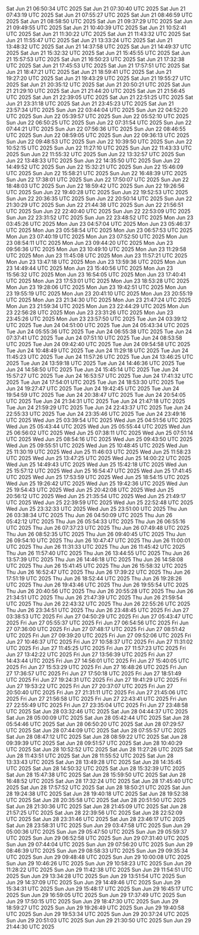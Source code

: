 
Sat Jun 21 06:50:34 UTC 2025
Sat Jun 21 07:30:40 UTC 2025
Sat Jun 21 07:43:19 UTC 2025
Sat Jun 21 07:55:27 UTC 2025
Sat Jun 21 08:46:59 UTC 2025
Sat Jun 21 08:58:50 UTC 2025
Sat Jun 21 09:37:29 UTC 2025
Sat Jun 21 09:49:55 UTC 2025
Sat Jun 21 10:40:39 UTC 2025
Sat Jun 21 10:52:41 UTC 2025
Sat Jun 21 11:30:22 UTC 2025
Sat Jun 21 11:43:32 UTC 2025
Sat Jun 21 11:55:47 UTC 2025
Sat Jun 21 13:33:24 UTC 2025
Sat Jun 21 13:48:32 UTC 2025
Sat Jun 21 14:37:58 UTC 2025
Sat Jun 21 14:49:37 UTC 2025
Sat Jun 21 15:32:32 UTC 2025
Sat Jun 21 15:45:55 UTC 2025
Sat Jun 21 15:57:53 UTC 2025
Sat Jun 21 16:50:23 UTC 2025
Sat Jun 21 17:32:38 UTC 2025
Sat Jun 21 17:45:53 UTC 2025
Sat Jun 21 17:57:51 UTC 2025
Sat Jun 21 18:47:21 UTC 2025
Sat Jun 21 18:59:41 UTC 2025
Sat Jun 21 19:27:20 UTC 2025
Sat Jun 21 19:43:29 UTC 2025
Sat Jun 21 19:55:27 UTC 2025
Sat Jun 21 20:35:12 UTC 2025
Sat Jun 21 20:50:21 UTC 2025
Sat Jun 21 21:29:10 UTC 2025
Sat Jun 21 21:44:20 UTC 2025
Sat Jun 21 21:56:45 UTC 2025
Sat Jun 21 22:39:05 UTC 2025
Sat Jun 21 22:51:25 UTC 2025
Sat Jun 21 23:31:18 UTC 2025
Sat Jun 21 23:45:23 UTC 2025
Sat Jun 21 23:57:34 UTC 2025
Sun Jun 22 03:44:04 UTC 2025
Sun Jun 22 04:52:20 UTC 2025
Sun Jun 22 05:39:57 UTC 2025
Sun Jun 22 05:52:10 UTC 2025
Sun Jun 22 06:50:25 UTC 2025
Sun Jun 22 07:31:54 UTC 2025
Sun Jun 22 07:44:21 UTC 2025
Sun Jun 22 07:56:36 UTC 2025
Sun Jun 22 08:46:55 UTC 2025
Sun Jun 22 08:59:05 UTC 2025
Sun Jun 22 09:36:13 UTC 2025
Sun Jun 22 09:48:53 UTC 2025
Sun Jun 22 10:39:50 UTC 2025
Sun Jun 22 10:52:15 UTC 2025
Sun Jun 22 11:27:10 UTC 2025
Sun Jun 22 11:43:33 UTC 2025
Sun Jun 22 11:55:32 UTC 2025
Sun Jun 22 13:32:57 UTC 2025
Sun Jun 22 13:48:33 UTC 2025
Sun Jun 22 14:35:50 UTC 2025
Sun Jun 22 14:49:52 UTC 2025
Sun Jun 22 15:32:21 UTC 2025
Sun Jun 22 15:46:09 UTC 2025
Sun Jun 22 15:58:21 UTC 2025
Sun Jun 22 16:48:39 UTC 2025
Sun Jun 22 17:38:01 UTC 2025
Sun Jun 22 17:50:07 UTC 2025
Sun Jun 22 18:48:03 UTC 2025
Sun Jun 22 18:59:42 UTC 2025
Sun Jun 22 19:26:56 UTC 2025
Sun Jun 22 19:40:28 UTC 2025
Sun Jun 22 19:52:53 UTC 2025
Sun Jun 22 20:36:35 UTC 2025
Sun Jun 22 20:50:14 UTC 2025
Sun Jun 22 21:30:29 UTC 2025
Sun Jun 22 21:44:38 UTC 2025
Sun Jun 22 21:56:51 UTC 2025
Sun Jun 22 22:40:40 UTC 2025
Sun Jun 22 22:53:09 UTC 2025
Sun Jun 22 23:31:52 UTC 2025
Sun Jun 22 23:48:52 UTC 2025
Mon Jun 23 03:45:26 UTC 2025
Mon Jun 23 04:57:04 UTC 2025
Mon Jun 23 05:46:37 UTC 2025
Mon Jun 23 05:58:54 UTC 2025
Mon Jun 23 06:57:53 UTC 2025
Mon Jun 23 07:40:19 UTC 2025
Mon Jun 23 07:52:50 UTC 2025
Mon Jun 23 08:54:11 UTC 2025
Mon Jun 23 09:44:20 UTC 2025
Mon Jun 23 09:56:36 UTC 2025
Mon Jun 23 10:49:10 UTC 2025
Mon Jun 23 11:29:58 UTC 2025
Mon Jun 23 11:45:08 UTC 2025
Mon Jun 23 11:57:21 UTC 2025
Mon Jun 23 13:47:18 UTC 2025
Mon Jun 23 13:59:36 UTC 2025
Mon Jun 23 14:49:44 UTC 2025
Mon Jun 23 15:40:56 UTC 2025
Mon Jun 23 15:56:32 UTC 2025
Mon Jun 23 16:54:05 UTC 2025
Mon Jun 23 17:40:41 UTC 2025
Mon Jun 23 17:53:01 UTC 2025
Mon Jun 23 18:53:28 UTC 2025
Mon Jun 23 19:28:06 UTC 2025
Mon Jun 23 19:42:51 UTC 2025
Mon Jun 23 19:55:19 UTC 2025
Mon Jun 23 20:41:10 UTC 2025
Mon Jun 23 20:55:19 UTC 2025
Mon Jun 23 21:34:30 UTC 2025
Mon Jun 23 21:47:24 UTC 2025
Mon Jun 23 21:59:34 UTC 2025
Mon Jun 23 22:44:29 UTC 2025
Mon Jun 23 22:56:28 UTC 2025
Mon Jun 23 23:31:26 UTC 2025
Mon Jun 23 23:45:26 UTC 2025
Mon Jun 23 23:57:50 UTC 2025
Tue Jun 24 03:39:12 UTC 2025
Tue Jun 24 04:51:00 UTC 2025
Tue Jun 24 05:43:34 UTC 2025
Tue Jun 24 05:55:36 UTC 2025
Tue Jun 24 06:55:38 UTC 2025
Tue Jun 24 07:37:41 UTC 2025
Tue Jun 24 07:51:10 UTC 2025
Tue Jun 24 08:53:58 UTC 2025
Tue Jun 24 09:42:40 UTC 2025
Tue Jun 24 09:54:58 UTC 2025
Tue Jun 24 10:48:49 UTC 2025
Tue Jun 24 11:29:18 UTC 2025
Tue Jun 24 11:45:23 UTC 2025
Tue Jun 24 11:57:26 UTC 2025
Tue Jun 24 13:46:25 UTC 2025
Tue Jun 24 13:59:18 UTC 2025
Tue Jun 24 14:46:36 UTC 2025
Tue Jun 24 14:58:50 UTC 2025
Tue Jun 24 15:45:14 UTC 2025
Tue Jun 24 15:57:27 UTC 2025
Tue Jun 24 16:53:57 UTC 2025
Tue Jun 24 17:41:32 UTC 2025
Tue Jun 24 17:54:01 UTC 2025
Tue Jun 24 18:53:30 UTC 2025
Tue Jun 24 19:27:47 UTC 2025
Tue Jun 24 19:42:45 UTC 2025
Tue Jun 24 19:54:59 UTC 2025
Tue Jun 24 20:38:47 UTC 2025
Tue Jun 24 20:54:05 UTC 2025
Tue Jun 24 21:34:31 UTC 2025
Tue Jun 24 21:47:18 UTC 2025
Tue Jun 24 21:59:29 UTC 2025
Tue Jun 24 22:43:37 UTC 2025
Tue Jun 24 22:55:33 UTC 2025
Tue Jun 24 23:35:46 UTC 2025
Tue Jun 24 23:49:16 UTC 2025
Wed Jun 25 03:39:54 UTC 2025
Wed Jun 25 04:51:56 UTC 2025
Wed Jun 25 05:43:44 UTC 2025
Wed Jun 25 05:55:44 UTC 2025
Wed Jun 25 06:56:02 UTC 2025
Wed Jun 25 07:38:11 UTC 2025
Wed Jun 25 07:51:14 UTC 2025
Wed Jun 25 08:54:16 UTC 2025
Wed Jun 25 09:43:50 UTC 2025
Wed Jun 25 09:55:51 UTC 2025
Wed Jun 25 10:48:45 UTC 2025
Wed Jun 25 11:30:19 UTC 2025
Wed Jun 25 11:46:03 UTC 2025
Wed Jun 25 11:58:23 UTC 2025
Wed Jun 25 13:47:25 UTC 2025
Wed Jun 25 14:00:22 UTC 2025
Wed Jun 25 14:49:43 UTC 2025
Wed Jun 25 15:42:18 UTC 2025
Wed Jun 25 15:57:12 UTC 2025
Wed Jun 25 16:54:47 UTC 2025
Wed Jun 25 17:41:45 UTC 2025
Wed Jun 25 17:53:59 UTC 2025
Wed Jun 25 18:54:15 UTC 2025
Wed Jun 25 19:26:42 UTC 2025
Wed Jun 25 19:42:36 UTC 2025
Wed Jun 25 19:54:43 UTC 2025
Wed Jun 25 20:42:08 UTC 2025
Wed Jun 25 20:56:12 UTC 2025
Wed Jun 25 21:35:54 UTC 2025
Wed Jun 25 21:49:17 UTC 2025
Wed Jun 25 22:39:59 UTC 2025
Wed Jun 25 22:52:48 UTC 2025
Wed Jun 25 23:32:33 UTC 2025
Wed Jun 25 23:51:00 UTC 2025
Thu Jun 26 03:38:34 UTC 2025
Thu Jun 26 04:50:09 UTC 2025
Thu Jun 26 05:42:12 UTC 2025
Thu Jun 26 05:54:33 UTC 2025
Thu Jun 26 06:55:16 UTC 2025
Thu Jun 26 07:37:23 UTC 2025
Thu Jun 26 07:49:48 UTC 2025
Thu Jun 26 08:52:35 UTC 2025
Thu Jun 26 09:40:45 UTC 2025
Thu Jun 26 09:54:10 UTC 2025
Thu Jun 26 10:47:47 UTC 2025
Thu Jun 26 11:00:01 UTC 2025
Thu Jun 26 11:31:33 UTC 2025
Thu Jun 26 11:45:42 UTC 2025
Thu Jun 26 11:57:40 UTC 2025
Thu Jun 26 13:44:55 UTC 2025
Thu Jun 26 13:57:39 UTC 2025
Thu Jun 26 14:46:18 UTC 2025
Thu Jun 26 14:58:08 UTC 2025
Thu Jun 26 15:41:45 UTC 2025
Thu Jun 26 15:58:32 UTC 2025
Thu Jun 26 16:52:47 UTC 2025
Thu Jun 26 17:39:22 UTC 2025
Thu Jun 26 17:51:19 UTC 2025
Thu Jun 26 18:52:44 UTC 2025
Thu Jun 26 19:28:26 UTC 2025
Thu Jun 26 19:43:46 UTC 2025
Thu Jun 26 19:55:54 UTC 2025
Thu Jun 26 20:40:56 UTC 2025
Thu Jun 26 20:55:28 UTC 2025
Thu Jun 26 21:34:51 UTC 2025
Thu Jun 26 21:47:39 UTC 2025
Thu Jun 26 21:59:54 UTC 2025
Thu Jun 26 22:43:32 UTC 2025
Thu Jun 26 22:55:26 UTC 2025
Thu Jun 26 23:34:51 UTC 2025
Thu Jun 26 23:48:45 UTC 2025
Fri Jun 27 03:38:53 UTC 2025
Fri Jun 27 04:50:29 UTC 2025
Fri Jun 27 05:43:47 UTC 2025
Fri Jun 27 05:55:37 UTC 2025
Fri Jun 27 06:54:56 UTC 2025
Fri Jun 27 07:36:00 UTC 2025
Fri Jun 27 07:48:17 UTC 2025
Fri Jun 27 08:51:42 UTC 2025
Fri Jun 27 09:39:20 UTC 2025
Fri Jun 27 09:52:06 UTC 2025
Fri Jun 27 10:46:37 UTC 2025
Fri Jun 27 10:58:37 UTC 2025
Fri Jun 27 11:31:02 UTC 2025
Fri Jun 27 11:45:25 UTC 2025
Fri Jun 27 11:57:23 UTC 2025
Fri Jun 27 13:42:22 UTC 2025
Fri Jun 27 13:56:39 UTC 2025
Fri Jun 27 14:43:44 UTC 2025
Fri Jun 27 14:56:01 UTC 2025
Fri Jun 27 15:40:05 UTC 2025
Fri Jun 27 15:53:29 UTC 2025
Fri Jun 27 16:48:26 UTC 2025
Fri Jun 27 17:36:57 UTC 2025
Fri Jun 27 17:50:18 UTC 2025
Fri Jun 27 18:51:49 UTC 2025
Fri Jun 27 19:24:31 UTC 2025
Fri Jun 27 19:41:29 UTC 2025
Fri Jun 27 19:53:22 UTC 2025
Fri Jun 27 20:37:07 UTC 2025
Fri Jun 27 20:50:40 UTC 2025
Fri Jun 27 21:31:11 UTC 2025
Fri Jun 27 21:45:06 UTC 2025
Fri Jun 27 21:56:58 UTC 2025
Fri Jun 27 22:43:41 UTC 2025
Fri Jun 27 22:55:49 UTC 2025
Fri Jun 27 23:35:04 UTC 2025
Fri Jun 27 23:48:58 UTC 2025
Sat Jun 28 03:32:46 UTC 2025
Sat Jun 28 04:44:37 UTC 2025
Sat Jun 28 05:00:09 UTC 2025
Sat Jun 28 05:42:44 UTC 2025
Sat Jun 28 05:54:46 UTC 2025
Sat Jun 28 06:50:20 UTC 2025
Sat Jun 28 07:29:57 UTC 2025
Sat Jun 28 07:44:09 UTC 2025
Sat Jun 28 07:55:57 UTC 2025
Sat Jun 28 08:47:12 UTC 2025
Sat Jun 28 08:59:22 UTC 2025
Sat Jun 28 09:39:39 UTC 2025
Sat Jun 28 09:51:57 UTC 2025
Sat Jun 28 10:40:29 UTC 2025
Sat Jun 28 10:52:52 UTC 2025
Sat Jun 28 11:27:26 UTC 2025
Sat Jun 28 11:43:51 UTC 2025
Sat Jun 28 11:55:52 UTC 2025
Sat Jun 28 13:33:43 UTC 2025
Sat Jun 28 13:49:28 UTC 2025
Sat Jun 28 14:35:45 UTC 2025
Sat Jun 28 14:50:32 UTC 2025
Sat Jun 28 15:32:39 UTC 2025
Sat Jun 28 15:47:38 UTC 2025
Sat Jun 28 15:59:50 UTC 2025
Sat Jun 28 16:48:52 UTC 2025
Sat Jun 28 17:32:24 UTC 2025
Sat Jun 28 17:45:40 UTC 2025
Sat Jun 28 17:57:52 UTC 2025
Sat Jun 28 18:50:21 UTC 2025
Sat Jun 28 19:24:38 UTC 2025
Sat Jun 28 19:40:18 UTC 2025
Sat Jun 28 19:52:38 UTC 2025
Sat Jun 28 20:35:58 UTC 2025
Sat Jun 28 20:51:50 UTC 2025
Sat Jun 28 21:30:36 UTC 2025
Sat Jun 28 21:45:09 UTC 2025
Sat Jun 28 21:57:25 UTC 2025
Sat Jun 28 22:39:56 UTC 2025
Sat Jun 28 22:52:09 UTC 2025
Sat Jun 28 23:31:46 UTC 2025
Sat Jun 28 23:46:17 UTC 2025
Sat Jun 28 23:58:31 UTC 2025
Sun Jun 29 03:47:58 UTC 2025
Sun Jun 29 05:00:36 UTC 2025
Sun Jun 29 05:47:50 UTC 2025
Sun Jun 29 05:59:37 UTC 2025
Sun Jun 29 06:52:58 UTC 2025
Sun Jun 29 07:31:40 UTC 2025
Sun Jun 29 07:44:04 UTC 2025
Sun Jun 29 07:56:20 UTC 2025
Sun Jun 29 08:46:39 UTC 2025
Sun Jun 29 08:58:33 UTC 2025
Sun Jun 29 09:35:34 UTC 2025
Sun Jun 29 09:48:48 UTC 2025
Sun Jun 29 10:00:08 UTC 2025
Sun Jun 29 10:46:26 UTC 2025
Sun Jun 29 10:58:23 UTC 2025
Sun Jun 29 11:28:22 UTC 2025
Sun Jun 29 11:42:38 UTC 2025
Sun Jun 29 11:54:51 UTC 2025
Sun Jun 29 13:34:28 UTC 2025
Sun Jun 29 13:51:54 UTC 2025
Sun Jun 29 14:37:09 UTC 2025
Sun Jun 29 14:49:46 UTC 2025
Sun Jun 29 15:34:31 UTC 2025
Sun Jun 29 15:48:17 UTC 2025
Sun Jun 29 16:45:17 UTC 2025
Sun Jun 29 16:59:05 UTC 2025
Sun Jun 29 17:37:49 UTC 2025
Sun Jun 29 17:50:15 UTC 2025
Sun Jun 29 18:47:30 UTC 2025
Sun Jun 29 18:59:27 UTC 2025
Sun Jun 29 19:26:49 UTC 2025
Sun Jun 29 19:40:58 UTC 2025
Sun Jun 29 19:53:34 UTC 2025
Sun Jun 29 20:37:24 UTC 2025
Sun Jun 29 20:51:03 UTC 2025
Sun Jun 29 21:30:50 UTC 2025
Sun Jun 29 21:44:30 UTC 2025
